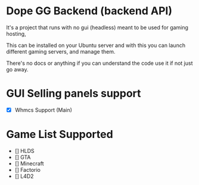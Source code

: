 # Dope GG Backend (backend API)

It's a project that runs with no gui (headless) meant to be used for gaming hosting,

This can be installed on your Ubuntu server and with this you can launch different gaming servers, and manage them.


There's no docs or anything if you can understand the code use it if not just go away.



# GUI Selling panels support

- [X] Whmcs Support (Main)


# Game List Supported

- [] HLDS
- [] GTA
- [] Minecraft
- [] Factorio
- [] L4D2